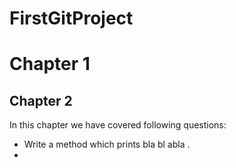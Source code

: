 # FirstGitProject

# Chapter 1


## Chapter 2

In this chapter we have covered following questions:

* Write a method which prints bla bl abla .
* 
